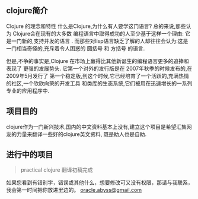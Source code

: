 ## clojure简介 ##

Clojure 的理念和特性
什么是Clojure,为什么有人要学这门语言? 总的来说,那些认为 Clojure会在现有的大多数 编程语言中取得成功的人至少基于这样一个理由: 它是一门新的,支持并发的语言 . 而那些对lisp语言缺乏了解的人却往往会认为:这是一门相当奇怪的,充斥着令人困惑的 圆括号 和 方括号 的语言.

但是,不争的事实是,Clojure 在市场上赢得比其他新诞生的编程语言更多的追捧和表现了 更强的发展势头. 它第一个对外的发行版是在 2007年秋季的时候发布的,在2009年5月发行了 第一个稳定版,到这个时候,它已经培育了一个活跃的,充满热情的社区,一个欣欣向荣的开发工具 和类库的生态系统,它们被用在迅速增长的一系列专业的应用程序中.



## 项目目的 ##

clojure作为一门新兴技术,国内的中文资料基本上没有,建立这个项目是希望汇集网友的力量来翻译一些好的clojure英文资料,
既是助人也是自助.

## 进行中的项目 ##
> practical clojure 翻译初稿完成

如果您看到有错别字，错误或其他什么，想要修改可又没有权限，那请与我联系，我会第一时间把你放进里边的。
oracle.abyss@gmail.com
